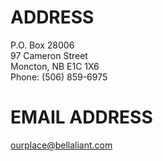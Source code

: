 # ADDRESS
P.O. Box 28006  
97 Cameron Street  
Moncton, NB E1C 1X6  
Phone: (506) 859-6975  

# EMAIL ADDRESS
ourplace@bellaliant.com

